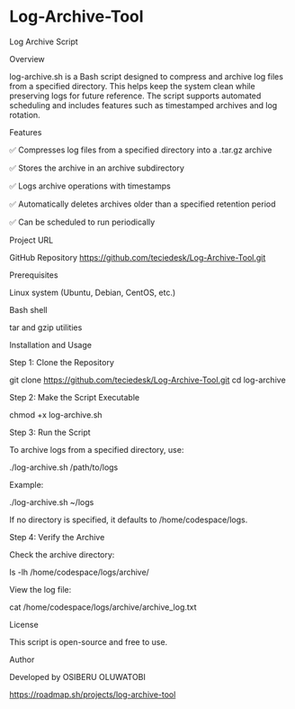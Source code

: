 # Log-Archive-Tool

Log Archive Script

Overview

log-archive.sh is a Bash script designed to compress and archive log files from a specified directory. This helps keep the system clean while preserving logs for future reference. The script supports automated scheduling and includes features such as timestamped archives and log rotation.

Features

✅ Compresses log files from a specified directory into a .tar.gz archive

✅ Stores the archive in an archive subdirectory

✅ Logs archive operations with timestamps

✅ Automatically deletes archives older than a specified retention period

✅ Can be scheduled to run periodically

Project URL

GitHub Repository https://github.com/teciedesk/Log-Archive-Tool.git

Prerequisites

Linux system (Ubuntu, Debian, CentOS, etc.)

Bash shell

tar and gzip utilities

Installation and Usage

Step 1: Clone the Repository

git clone https://github.com/teciedesk/Log-Archive-Tool.git
cd log-archive

Step 2: Make the Script Executable

chmod +x log-archive.sh

Step 3: Run the Script

To archive logs from a specified directory, use:

./log-archive.sh /path/to/logs

Example:

./log-archive.sh ~/logs

If no directory is specified, it defaults to /home/codespace/logs.

Step 4: Verify the Archive

Check the archive directory:

ls -lh /home/codespace/logs/archive/

View the log file:

cat /home/codespace/logs/archive/archive_log.txt


License

This script is open-source and free to use.

Author

Developed by OSIBERU OLUWATOBI

https://roadmap.sh/projects/log-archive-tool
